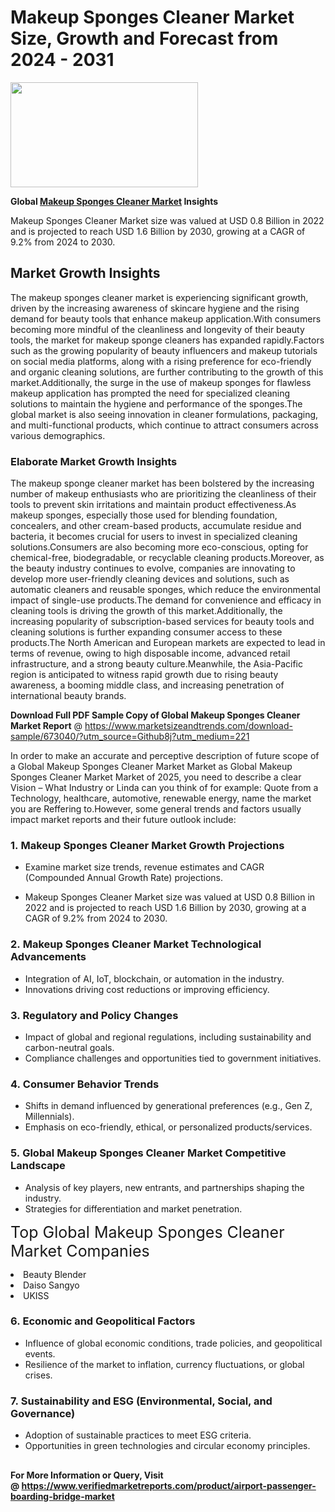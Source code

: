 <H1>Makeup Sponges Cleaner Market Size, Growth and Forecast from 2024 - 2031</H1><img class="aligncenter size-medium wp-image-584254" src="https://thirdeyenews.in/wp-content/uploads/2024/09/Global-Market-Research-300x168.jpeg" alt="" width="300" height="168" /><p><strong>Global&nbsp;<a href="https://www.marketsizeandtrends.com/download-sample/673040/?utm_source=Github8j?utm_medium=221">Makeup Sponges Cleaner Market</a> Insights</strong></p><p>Makeup Sponges Cleaner Market size was valued at USD 0.8 Billion in 2022 and is projected to reach USD 1.6 Billion by 2030, growing at a CAGR of 9.2% from 2024 to 2030.</p><p><h2>Market Growth Insights</h2> The makeup sponges cleaner market is experiencing significant growth, driven by the increasing awareness of skincare hygiene and the rising demand for beauty tools that enhance makeup application.With consumers becoming more mindful of the cleanliness and longevity of their beauty tools, the market for makeup sponge cleaners has expanded rapidly.Factors such as the growing popularity of beauty influencers and makeup tutorials on social media platforms, along with a rising preference for eco-friendly and organic cleaning solutions, are further contributing to the growth of this market.Additionally, the surge in the use of makeup sponges for flawless makeup application has prompted the need for specialized cleaning solutions to maintain the hygiene and performance of the sponges.The global market is also seeing innovation in cleaner formulations, packaging, and multi-functional products, which continue to attract consumers across various demographics.<h3>Elaborate Market Growth Insights</h3> The makeup sponge cleaner market has been bolstered by the increasing number of makeup enthusiasts who are prioritizing the cleanliness of their tools to prevent skin irritations and maintain product effectiveness.As makeup sponges, especially those used for blending foundation, concealers, and other cream-based products, accumulate residue and bacteria, it becomes crucial for users to invest in specialized cleaning solutions.Consumers are also becoming more eco-conscious, opting for chemical-free, biodegradable, or recyclable cleaning products.Moreover, as the beauty industry continues to evolve, companies are innovating to develop more user-friendly cleaning devices and solutions, such as automatic cleaners and reusable sponges, which reduce the environmental impact of single-use products.The demand for convenience and efficacy in cleaning tools is driving the growth of this market.Additionally, the increasing popularity of subscription-based services for beauty tools and cleaning solutions is further expanding consumer access to these products.The North American and European markets are expected to lead in terms of revenue, owing to high disposable income, advanced retail infrastructure, and a strong beauty culture.Meanwhile, the Asia-Pacific region is anticipated to witness rapid growth due to rising beauty awareness, a booming middle class, and increasing penetration of international beauty brands.<p><span class=""><strong>Download Full PDF Sample Copy of Global Makeup Sponges Cleaner Market Report</strong> @ <a href="https://www.marketsizeandtrends.com/download-sample/673040/?utm_source=Github8j?utm_medium=221" target="_blank">https://www.marketsizeandtrends.com/download-sample/673040/?utm_source=Github8j?utm_medium=221</a></span></p><p>In order to make an accurate and perceptive description of future scope of a Global&nbsp;Makeup Sponges Cleaner Market Market as Global&nbsp;Makeup Sponges Cleaner Market Market of 2025, you need to describe a clear Vision &ndash; What Industry or Linda can you think of for example: Quote from a Technology, healthcare, automotive, renewable energy, name the market you are Reffering to.However, some general trends and factors usually impact market reports and their future outlook include:</p><h3>1.&nbsp;<strong>Makeup Sponges Cleaner Market Growth Projections</strong></h3><ul><li>Examine market size trends, revenue estimates and CAGR (Compounded Annual Growth Rate) projections.</li><li><p>Makeup Sponges Cleaner Market size was valued at USD 0.8 Billion in 2022 and is projected to reach USD 1.6 Billion by 2030, growing at a CAGR of 9.2% from 2024 to 2030.</p></li></ul><h3>2.&nbsp;<strong>Makeup Sponges Cleaner Market Technological Advancements</strong></h3><ul><li>Integration of AI, IoT, blockchain, or automation in the industry.</li><li>Innovations driving cost reductions or improving efficiency.</li></ul><h3>3.&nbsp;<strong>Regulatory and Policy Changes</strong></h3><ul><li>Impact of global and regional regulations, including sustainability and carbon-neutral goals.</li><li>Compliance challenges and opportunities tied to government initiatives.</li></ul><h3>4.&nbsp;<strong>Consumer Behavior Trends</strong></h3><ul><li>Shifts in demand influenced by generational preferences (e.g., Gen Z, Millennials).</li><li>Emphasis on eco-friendly, ethical, or personalized products/services.</li></ul><h3>5.&nbsp;<strong>Global Makeup Sponges Cleaner Market Competitive Landscape</strong></h3><ul><li>Analysis of key players, new entrants, and partnerships shaping the industry.</li><li>Strategies for differentiation and market penetration.</li></ul><p data-pm-slice="1 1 []"><span style="color: inherit; font-family: inherit; font-size: 25px;">Top Global Makeup Sponges Cleaner Market Companies</span></p><div class="" data-test-id=""><p><li>Beauty Blender</li><li> Daiso Sangyo</li><li> UKISS</li></p></div><h3>6.&nbsp;<strong>Economic and Geopolitical Factors</strong></h3><ul><li>Influence of global economic conditions, trade policies, and geopolitical events.</li><li>Resilience of the market to inflation, currency fluctuations, or global crises.</li></ul><h3>7.&nbsp;<strong>Sustainability and ESG (Environmental, Social, and Governance)</strong></h3><ul><li>Adoption of sustainable practices to meet ESG criteria.</li><li>Opportunities in green technologies and circular economy principles.</li></ul><h2><strong style="font-size: 14px;">For More Information or Query, Visit @&nbsp;</strong><a style="background-color: #ffffff; font-size: 14px;" href="https://www.marketsizeandtrends.com/report/makeup-sponges-cleaner-market/" target="_blank">https://www.verifiedmarketreports.com/product/airport-passenger-boarding-bridge-market</a></h2>